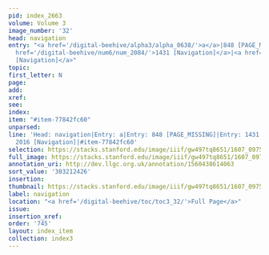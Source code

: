 ```yaml
---
pid: index_2663
volume: Volume 3
image_number: '32'
head: navigation
entry: "<a href='/digital-beehive/alpha3/alpha_0638/'>a</a>|848 [PAGE_MISSING]|<a
  href='/digital-beehive/num6/num_2084/'>1431 [Navigation]</a>|<a href='/digital-beehive/num9/num_2951/'>2016
  [Navigation]</a>"
topic:
first_letter: N
page:
add:
xref:
see:
index:
item: "#item-77842fc60"
unparsed:
line: 'Head: navigation|Entry: a|Entry: 848 [PAGE_MISSING]|Entry: 1431 [Navigation]|Entry:
  2016 [Navigation]|#item-77842fc60'
selection: https://stacks.stanford.edu/image/iiif/gw497tq8651/1607_0975/388,2426,724,156/full/0/default.jpg
full_image: https://stacks.stanford.edu/image/iiif/gw497tq8651/1607_0975/full/full/0/default.jpg
annotation_uri: http://dev.llgc.org.uk/annotation/1560438614063
sort_value: '303212426'
insertion:
thumbnail: https://stacks.stanford.edu/image/iiif/gw497tq8651/1607_0975/388,2426,724,156/150,/0/default.jpg
label: navigation
location: "<a href='/digital-beehive/toc/toc3_32/'>Full Page</a>"
issue:
insertion_xref:
order: '745'
layout: index_item
collection: index3
---
```

